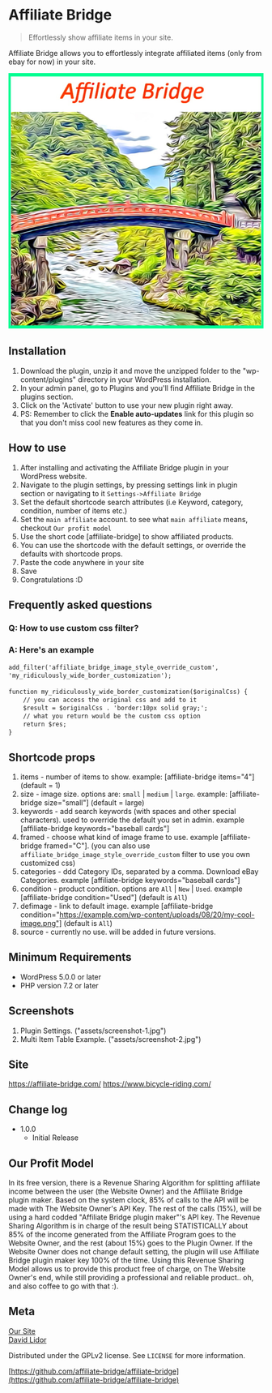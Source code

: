 # Affiliate Bridge
> Effortlessly show affiliate items in your site.

Affiliate Bridge allows you to effortlessly integrate affiliated items (only from ebay for now) in your site.

![](assets/images/ab-default-image.jpg)

## Installation

1. Download the plugin, unzip it and move the unzipped folder to the "wp-content/plugins" directory in your WordPress installation.
2. In your admin panel, go to Plugins and you'll find Affiliate Bridge in the plugins section.
3. Click on the 'Activate' button to use your new plugin right away.
4. PS: Remember to click the **Enable auto-updates** link for this plugin so that you don't miss cool new features as they come in.

## How to use

1. After installing and activating the Affiliate Bridge plugin in your WordPress website.
2. Navigate to the plugin settings, by pressing settings link in plugin section or navigating to it `Settings->Affiliate Bridge`
3. Set the default shortcode search attributes (i.e Keyword, category, condition, number of items etc.)
4. Set the `main affiliate` account. to see what `main affiliate` means, checkout `Our profit model`
5. Use the short code [affiliate-bridge] to show affiliated products.
6. You can use the shortcode with the default settings, or override the defaults with shortcode props.
7. Paste the code anywhere in your site
8. Save
9. Congratulations :D

## Frequently asked questions

### Q: How to use custom css filter?  
### A: Here's an example
```
add_filter('affiliate_bridge_image_style_override_custom', 'my_ridiculously_wide_border_customization');

function my_ridiculously_wide_border_customization($originalCss) {
    // you can access the original css and add to it
    $result = $originalCss . 'border:10px solid gray;';
    // what you return would be the custom css option
    return $res;
}

```

## Shortcode props

1. items - number of items to show. example: [affiliate-bridge items="4"] (default = 1)
2. size - image size. options are: `small` | `medium` | `large`. example: [affiliate-bridge size="small"] (default = large)
3. keywords - add search keywords (with spaces and other special characters). used to override the default you set in admin. example [affiliate-bridge keywords="baseball cards"]
4. framed - choose what kind of image frame to use.  example [affiliate-bridge framed="C"]. (you can also use `affiliate_bridge_image_style_override_custom` filter to use you own customized css)
5. categories - ddd Category IDs, separated by a comma. Download eBay Categories. example [affiliate-bridge keywords="baseball cards"]
6. condition - product condition. options are `All` | `New` | `Used`. example [affiliate-bridge condition="Used"] (default is `All`)
7. defimage - link to default image. example [affiliate-bridge condition="https://example.com/wp-content/uploads/08/20/my-cool-image.png"] (default is `All`)
8. source - currently no use. will be added in future versions.

## Minimum Requirements

* WordPress 5.0.0 or later
* PHP version 7.2 or later

## Screenshots

1. Plugin Settings. ("assets/screenshot-1.jpg")
2. Multi Item Table Example. ("assets/screenshot-2.jpg")

## Site

https://affiliate-bridge.com/
https://www.bicycle-riding.com/

## Change log

* 1.0.0
    * Initial Release

## Our Profit Model

In its free version, there is a Revenue Sharing Algorithm for splitting affiliate income between the user (the Website Owner) and the Affiliate Bridge plugin maker.
Based on the system clock, 85% of calls to the API will be made with The Website Owner's API Key.
The rest of the calls (15%), will be using a hard codded "Affiliate Bridge plugin maker"'s API key.
The Revenue Sharing Algorithm is in charge of the result being STATISTICALLY about 85% of the income generated from the Affiliate Program goes to the Website Owner, and the rest (about 15%) goes to the Plugin Owner.
If the Website Owner does not change default setting, the plugin will use Affiliate Bridge plugin maker key 100% of the time.
Using this Revenue Sharing Model allows us to provide this product free of charge, on The Website Owner's end, while still providing a professional and reliable product.. oh, and also coffee to go with that :).

## Meta

[Our Site](https://affiliate-bridge.com/)  
[David Lidor](https://www.bicycle-riding.com/)  
  
Distributed under the GPLv2 license. See ``LICENSE`` for more information.

[https://github.com/affiliate-bridge/affiliate-bridge](https://github.com/affiliate-bridge/affiliate-bridge)